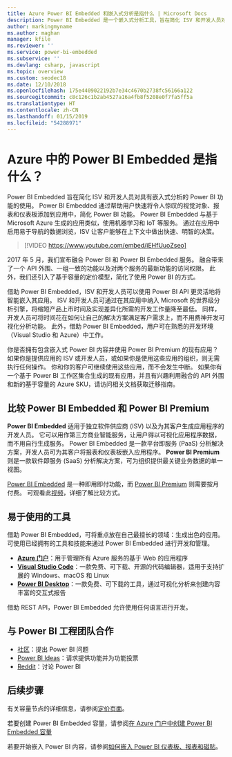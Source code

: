 ```yaml
---
title: Azure Power BI Embedded 和嵌入式分析是指什么 | Microsoft Docs
description: Power BI Embedded 是一个嵌入式分析工具，旨在简化 ISV 和开发人员对 Power BI 功能的使用，帮助他们快速将令人惊叹的视觉对象、报表和仪表板添加到自己的应用中。 了解如何使用 Power BI Embedded 嵌入式分析软件、嵌入式分析工具或嵌入式商业智能工具。
author: markingmyname
ms.author: maghan
manager: kfile
ms.reviewer: ''
ms.service: power-bi-embedded
ms.subservice: ''
ms.devlang: csharp, javascript
ms.topic: overview
ms.custom: seodec18
ms.date: 12/10/2018
ms.openlocfilehash: 175e4409022192b7e34c4670b2738fc56166a122
ms.sourcegitcommit: c8c126c1b2ab4527a16a4fb8f5208e0f7fa5ff5a
ms.translationtype: HT
ms.contentlocale: zh-CN
ms.lasthandoff: 01/15/2019
ms.locfileid: "54288971"
---
```

# <a name="what-is-power-bi-embedded-in-azure"></a>Azure 中的 Power BI Embedded 是指什么？

Power BI Embedded 旨在简化 ISV 和开发人员对具有嵌入式分析的 Power BI 功能的使用。 Power BI Embedded 通过帮助用户快速将令人惊叹的视觉对象、报表和仪表板添加到应用中，简化 Power BI 功能。 Power BI Embedded 与基于 Microsoft Azure 生成的应用类似，使用机器学习和 IoT 等服务。 通过在应用中启用易于导航的数据浏览，ISV 让客户能够在上下文中做出快速、明智的决策。

> [!VIDEO https://www.youtube.com/embed/iEHfUuoZseo]

2017 年 5 月，我们宣布融合 Power BI 和 Power BI Embedded 服务。 融合带来了一个 API 外围、一组一致的功能以及对两个服务的最新功能的访问权限。 此外，我们还引入了基于容量的定价模型，简化了使用 Power BI 的方式。

借助 Power BI Embedded，ISV 和开发人员可以使用 Power BI API 更灵活地将智能嵌入其应用。 ISV 和开发人员可通过在其应用中纳入 Microsoft 的世界级分析引擎，将缩短产品上市时间及实现差异化所需的开发工作量降至最低。 同样，开发人员可将时间花在如何让自己的解决方案满足客户需求上，而不用费神开发可视化分析功能。 此外，借助 Power BI Embedded，用户可在熟悉的开发环境（Visual Studio 和 Azure）中工作。

你是否拥有包含嵌入式 Power BI 内容并使用 Power BI Premium 的现有应用？ 如果你是提供应用的 ISV 或开发人员，或如果你是使用这些应用的组织，则无需执行任何操作。 你和你的客户可继续使用这些应用，而不会发生中断。 如果你有一个基于 Power BI 工作区集合生成的现有应用，并且有兴趣利用融合的 API 外围和新的基于容量的 Azure SKU，请访问相关文档获取迁移指南。

## <a name="comparing-power-bi-embedded-with-power-bi-premium"></a>比较 Power BI Embedded 和 Power BI Premium

**Power BI Embedded** 适用于独立软件供应商 (ISV) 以及为其客户生成应用程序的开发人员。 它可以用作第三方商业智能服务，让用户得以可视化应用程序数据，而不用自行生成服务。 Power BI Embedded 是一款平台即服务 (PaaS) 分析解决方案，开发人员可为其客户将报表和仪表板嵌入应用程序。 **Power BI Premium** 则是一款软件即服务 (SaaS) 分析解决方案，可为组织提供最关键业务数据的单一视图。 

[Power BI Embedded](https://azure.microsoft.com/pricing/details/power-bi-embedded/) 是一种即用即付功能，而 [Power BI Premium](https://powerbi.microsoft.com/calculator/) 则需要按月付费。 可观看此[视频](https://www.youtube.com/watch?v=0y2oJikC6Xc&t=0s&list=PLv2BtOtLblH1dQPV49Ni12olDcUoW-GEl&index=3)，详细了解比较方式。

## <a name="easy-to-use-tools"></a>易于使用的工具

借助 Power BI Embedded，可将重点放在自己最擅长的领域：生成出色的应用。 可使用已经拥有的工具和技能来通过 Power BI Embedded 进行开发和管理。

* [**Azure 门户**](https://portal.azure.com/)：用于管理所有 Azure 服务的基于 Web 的应用程序
* [**Visual Studio Code**](https://code.visualstudio.com/docs)：一款免费、可下载、开源的代码编辑器，适用于支持扩展的 Windows、macOS 和 Linux
* [**Power BI Desktop**](https://powerbi.microsoft.com/desktop/)：一款免费、可下载的工具，通过可视化分析来创建内容丰富的交互式报告

借助 REST API，Power BI Embedded 允许使用任何语言进行开发。

## <a name="engage-with-the-power-bi-engineering-team"></a>与 Power BI 工程团队合作

* [社区](https://community.powerbi.com/)：提出 Power BI 问题
* [Power BI Ideas](https://ideas.powerbi.com)：请求提供功能并为功能投票
* [Reddit](https://www.reddit.com/r/PowerBI/)：讨论 Power BI

## <a name="next-steps"></a>后续步骤

有关容量节点的详细信息，请参阅[定价页面](https://azure.microsoft.com/pricing/details/power-bi-embedded/)。

若要创建 Power BI Embedded 容量，请参阅[在 Azure 门户中创建 Power BI Embedded 容量](azure-pbie-create-capacity.md)

若要开始嵌入 Power BI 内容，请参阅[如何嵌入 Power BI 仪表板、报表和磁贴](https://powerbi.microsoft.com/documentation/powerbi-developer-embedding-content/)。
